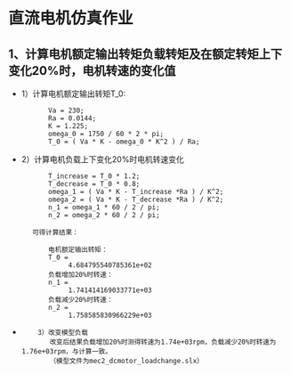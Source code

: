 # 直流电机仿真作业
##  1、计算电机额定输出转矩负载转矩及在额定转矩上下变化20%时，电机转速的变化值
- 1）计算电机额定输出转矩T_0:
```
          Va = 230;  
          Ra = 0.0144;  
          K = 1.225;  
          omega_0 = 1750 / 60 * 2 * pi;  
          T_0 = ( Va * K - omega_0 * K^2 ) / Ra;
```

- 2）计算电机负载上下变化20%时电机转速变化
```
          T_increase = T_0 * 1.2;
          T_decrease = T_0 * 0.8;
          omega_1 = ( Va * K - T_increase *Ra ) / K^2;
          omega_2 = ( Va * K - T_decrease *Ra ) / K^2;
          n_1 = omega_1 * 60 / 2 / pi;
          n_2 = omega_2 * 60 / 2 / pi;
```

          可得计算结果：
```
          电机额定输出转矩：
          T_0 =
               4.684795540785361e+02
          负载增加20%时转速：
          n_1 =
               1.741414169033771e+03
          负载减少20%时转速：
          n_2 =
               1.758585830966229e+03
```

-         3）改变模型负载
             改变后结果负载增加20%时测得转速为1.74e+03rpm，负载减少20%时转速为1.76e+03rpm，与计算一致。
             （模型文件为mec2_dcmotor_loadchange.slx）
